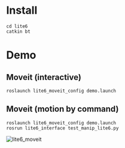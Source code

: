 # Install
```
cd lite6
catkin bt
```

# Demo
## Moveit (interactive)
```
roslaunch lite6_moveit_config demo.launch
```

## Moveit (motion by command)
```
roslaunch lite6_moveit_config demo.launch
rosrun lite6_interface test_manip_lite6.py
```
![lite6_moveit](https://github.com/asanolab/robot_control/assets/6872136/632aa2d6-1aec-4f7b-83ef-2bf6f9e58d08)
